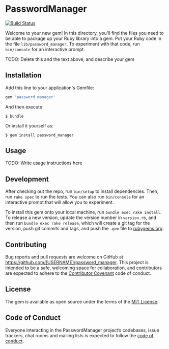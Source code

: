 # PasswordManager

[![Build Status](https://travis-ci.org/trashcanmonster8/password_manager.svg?branch=master)](https://travis-ci.org/trashcanmonster8/password_manager)

Welcome to your new gem! In this directory, you'll find the files you need to be able to package up your Ruby library into a gem. Put your Ruby code in the file `lib/password_manager`. To experiment with that code, run `bin/console` for an interactive prompt.

TODO: Delete this and the text above, and describe your gem

## Installation

Add this line to your application's Gemfile:

```ruby
gem 'password_manager'
```

And then execute:

    $ bundle

Or install it yourself as:

    $ gem install password_manager

## Usage

TODO: Write usage instructions here

## Development

After checking out the repo, run `bin/setup` to install dependencies. Then, run `rake spec` to run the tests. You can also run `bin/console` for an interactive prompt that will allow you to experiment.

To install this gem onto your local machine, run `bundle exec rake install`. To release a new version, update the version number in `version.rb`, and then run `bundle exec rake release`, which will create a git tag for the version, push git commits and tags, and push the `.gem` file to [rubygems.org](https://rubygems.org).

## Contributing

Bug reports and pull requests are welcome on GitHub at https://github.com/[USERNAME]/password_manager. This project is intended to be a safe, welcoming space for collaboration, and contributors are expected to adhere to the [Contributor Covenant](http://contributor-covenant.org) code of conduct.

## License

The gem is available as open source under the terms of the [MIT License](https://opensource.org/licenses/MIT).

## Code of Conduct

Everyone interacting in the PasswordManager project’s codebases, issue trackers, chat rooms and mailing lists is expected to follow the [code of conduct](https://github.com/[USERNAME]/password_manager/blob/master/CODE_OF_CONDUCT.md).
